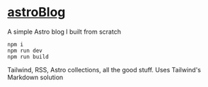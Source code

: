 # [astroBlog](https://blog.madr.io/)
A simple Astro blog I built from scratch
```
npm i
npm run dev
npm run build
```
Tailwind, RSS, Astro collections, all the good stuff. Uses Tailwind's Markdown solution
